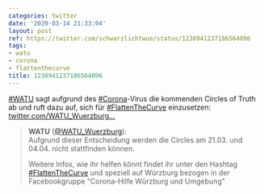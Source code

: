 ```yaml
---
categories: twitter
date: '2020-03-14 21:33:04'
layout: post
ref: https://twitter.com/schwarzlichtwue/status/1238941237186564096
tags:
- watu
- corona
- flattenthecurve
title: 1238941237186564096
---
```

[#WATU](/t/watu) sagt aufgrund des [#Corona](/t/corona)-Virus die kommenden Circles of Truth ab und ruft dazu auf, sich für [#FlattenTheCurve](/t/flattenthecurve) einzusetzen: [twitter.com/WATU_Wuerzburg…](https://twitter.com/WATU_Wuerzburg/status/1238937297560784897)
> <b>WATU</b> ([@WATU_Wuerzburg](https://twitter.com/WATU_Wuerzburg)):  
>Aufgrund dieser Entscheidung werden die Circles am 21.03. und 04.04. nicht stattfinden können.  
>  
>Weitere Infos, wie ihr helfen könnt findet ihr unter den Hashtag [#FlattenTheCurve](/t/flattenthecurve) und speziell auf Würzburg bezogen in der Facebookgruppe "Corona-Hilfe Würzburg und Umgebung"   

